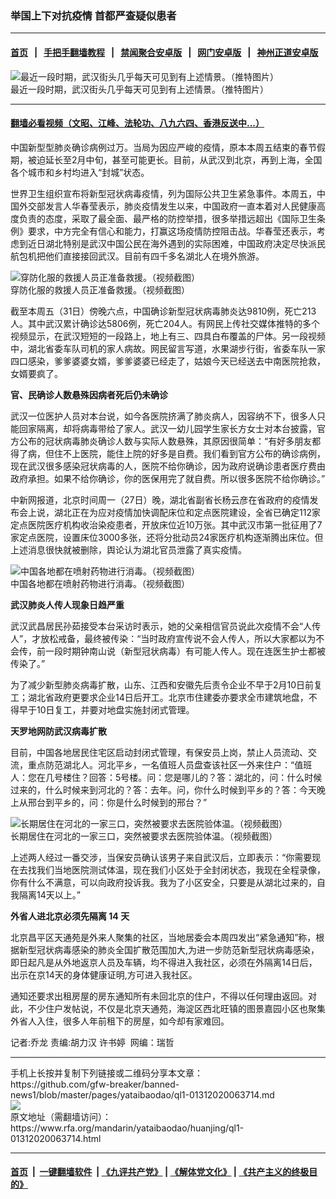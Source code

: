 ### 举国上下对抗疫情  首都严查疑似患者  
------------------------

#### [首页](https://github.com/gfw-breaker/banned-news1/blob/master/README.md) &nbsp;&nbsp;|&nbsp;&nbsp; [手把手翻墙教程](https://github.com/gfw-breaker/guides/wiki) &nbsp;&nbsp;|&nbsp;&nbsp; [禁闻聚合安卓版](https://github.com/gfw-breaker/bn-android) &nbsp;&nbsp;|&nbsp;&nbsp; [网门安卓版](https://github.com/oGate2/oGate) &nbsp;&nbsp;|&nbsp;&nbsp; [神州正道安卓版](https://github.com/SzzdOgate/update) 



<div id="headerimg">
 <img alt="最近一段时期，武汉街头几乎每天可见到有上述情景。（推特图片）" src="https://www.rfa.org/mandarin/yataibaodao/huanjing/ql1-01312020063714.html/m0131-ql1p.jpg/@@images/84f36415-b330-487b-a063-a88152348c67.jpeg" title="最近一段时期，武汉街头几乎每天可见到有上述情景。（推特图片）"/>
 <div id="headerimgcontents">
  <div id="headerimgcaption">
   <span>
    最近一段时期，武汉街头几乎每天可见到有上述情景。（推特图片）
   </span>
   <!-- zoomattribute -->
  </div>
  <!-- headerimgcaption -->
 </div>
 <!-- headerimagecontents -->
</div>

<hr/>


#### [翻墙必看视频（文昭、江峰、法轮功、八九六四、香港反送中...）](http://167.172.214.107/home.html)

<div id="storytext">
 <div>
  <div class="slot_header">
  </div>
 </div>
 <p>
  中国新型型肺炎确诊病例过万。当局为因应严峻的疫情，原本本周五结束的春节假期，被迫延长至2月中旬，甚至可能更长。目前，从武汉到北京，再到上海，全国各个城市和乡村均进入“封城”状态。
 </p>
 <p>
  世界卫生组织宣布将新型冠状病毒疫情，列为国际公共卫生紧急事件。本周五，中国外交部发言人华春莹表示，肺炎疫情发生以来，中国政府一直本着对人民健康高度负责的态度，采取了最全面、最严格的防控举措，很多举措远超出《国际卫生条例》要求，中方完全有信心和能力，打赢这场疫情防控阻击战。华春莹还表示，考虑到近日湖北特别是武汉中国公民在海外遇到的实际困难，中国政府决定尽快派民航包机把他们直接接回武汉。目前有四千多名湖北人在境外旅游。
 </p>
 <p>
 </p>
 <p>
 </p>
 <p>
  <div class="image-inline captioned" style="width:806px;">
   <div style="width:806px;">
    <img alt="穿防化服的救援人员正准备救援。（视频截图）" src="https://www.rfa.org/mandarin/yataibaodao/huanjing/ql1-01312020063714.html/m0131-ql1p2.jpg" title="穿防化服的救援人员正准备救援。（视频截图）"/>
   </div>
   <div class="image-caption">
    <span style="width:806px;">
     穿防化服的救援人员正准备救援。（视频截图）
    </span>
    <span class="copyright">
    </span>
   </div>
  </div>
 </p>
 <p>
  截至本周五（31日）傍晚六点，中国确诊新型冠状病毒肺炎达9810例，死亡213人。其中武汉累计确诊达5806例，死亡204人。有网民上传社交媒体推特的多个视频显示，在武汉短短的一段路上，地上有三、四具白布覆盖的尸体。另一段视频中，湖北省委车队司机的家人病故。网民留言写道，水果湖步行街，省委车队一家四口感染，爹爹婆婆女婿，爹爹婆婆已经走了，姑娘今天已经送去中南医院抢救，女婿要疯了。
 </p>
 <p>
  <b>
   官、民确诊人数悬殊因病者死后仍未确诊
  </b>
 </p>
 <p>
  武汉一位医护人员对本台说，如今各医院挤满了肺炎病人，因容纳不下，很多人只能回家隔离，却将病毒带给了家人。武汉一幼儿园学生家长方女士对本台披露，官方公布的冠状病毒肺炎确诊人数与实际人数悬殊，其原因很简单：“有好多朋友都得了病，但住不上医院，能住上院的好多是自费。我们看到官方公布的确诊病例，现在武汉很多感染冠状病毒的人，医院不给你确诊，因为政府说确诊患者医疗费由政府承担。如果不给你确诊，你的医保用完了就自费。所以很多医院不给你确诊。”
 </p>
 <p>
  中新网报道，北京时间周一（27日）晚，湖北省副省长杨云彦在省政府的疫情发布会上说，湖北正在为应对疫情加快调配床位和定点医院建设，全省已确定112家定点医院医疗机构收治染疫患者，开放床位近10万张。其中武汉市第一批征用了7家定点医院，设置床位3000多张，还将分批动员24家医疗机构逐渐腾出床位。但上述消息很快就被删除，舆论认为湖北官员泄露了真实疫情。
 </p>
 <p>
 </p>
 <p>
  <div class="image-inline captioned" style="width:1125px;">
   <div style="width:1125px;">
    <img alt="中国各地都在喷射药物进行消毒。（视频截图）" src="https://www.rfa.org/mandarin/yataibaodao/huanjing/ql1-01312020063714.html/m0131-ql1p3.jpg" title="中国各地都在喷射药物进行消毒。（视频截图）"/>
   </div>
   <div class="image-caption">
    <span style="width:1125px;">
     中国各地都在喷射药物进行消毒。（视频截图）
    </span>
    <span class="copyright">
    </span>
   </div>
  </div>
 </p>
 <p>
  <b>
   武汉肺炎人传人现象日趋严重
  </b>
 </p>
 <p>
  武汉武昌居民孙茹接受本台采访时表示，她的父亲相信官员说此次疫情不会“人传人”，才放松戒备，最终被传染：“当时政府宣传说不会人传人，所以大家都以为不会传，前一段时期钟南山说（新型冠状病毒）有可能人传人。现在连医生护士都被传染了。”
 </p>
 <p>
  为了减少新型肺炎病毒扩散，山东、江西和安徽先后责令企业不早于2月10日前复工；湖北省政府更要求企业14日后开工。北京市住建委亦要求全市建筑地盘，不得早于10日复工，并要对地盘实施封闭式管理。
 </p>
 <p>
  <b>
   天罗地网防武汉病毒扩散
  </b>
 </p>
 <p>
  目前，中国各地居民住宅区启动封闭式管理，有保安员上岗，禁止人员流动、交流，重点防范湖北人。河北平乡，一名值班人员盘查该社区一外来住户：“值班人：您在几号楼住？回答：5号楼。问：您是哪儿的？答：湖北的，问：什么时候过来的，什么时候来到河北的？答：去年。问，你什么时候到平乡的？答：今天晚上从邢台到平乡的，问：你是什么时候到的邢台？”
 </p>
 <p>
 </p>
 <p>
  <div class="image-inline captioned" style="width:804px;">
   <div style="width:804px;">
    <img alt="长期居住在河北的一家三口，突然被要求去医院验体温。（视频截图） " src="https://www.rfa.org/mandarin/yataibaodao/huanjing/ql1-01312020063714.html/m0131-ql1p4.jpg" title="长期居住在河北的一家三口，突然被要求去医院验体温。（视频截图） "/>
   </div>
   <div class="image-caption">
    <span style="width:804px;">
     长期居住在河北的一家三口，突然被要求去医院验体温。（视频截图）
    </span>
    <span class="copyright">
    </span>
   </div>
  </div>
 </p>
 <p>
  上述两人经过一番交涉，当保安员确认该男子来自武汉后，立即表示：“你需要现在去找我们当地医院测试体温，现在我们小区处于全封闭状态，我现在全程录像，你有什么不满意，可以向政府投诉我。我为了小区安全，只要是从湖北过来的，自我隔离14天以上。”
 </p>
 <p>
  <b>
   外省人进北京必须先隔离
  </b>
  <b>
   14
  </b>
  <b>
   天
  </b>
  <b>
  </b>
 </p>
 <p>
  北京昌平区天通苑是外来人聚集的社区，当地居委会本周四发出“紧急通知”称，根据新型冠状病毒感染的肺炎全国扩散范围加大,为进一步防范新型冠状病毒感染，即日起凡是从外地返京人员及车辆，均不得进入我社区，必须在外隔离14日后，出示在京14天的身体健康证明,方可进入我社区。
 </p>
 <p>
  通知还要求出租房屋的房东通知所有未回北京的住户，不得以任何理由返回。对此，不少住户发帖说，不仅是北京天通苑，海淀区西北旺镇的图景嘉园小区也聚集外省人入住，很多人年前租下的房屋，如今却有家难回。
 </p>
 <p>
 </p>
 <p>
  记者:乔龙 责编:胡力汉 许书婷  网编：瑞哲
 </p>
</div>

<hr/>
手机上长按并复制下列链接或二维码分享本文章：<br/>
https://github.com/gfw-breaker/banned-news1/blob/master/pages/yataibaodao/ql1-01312020063714.md <br/>
<a href='https://github.com/gfw-breaker/banned-news1/blob/master/pages/yataibaodao/ql1-01312020063714.md'><img src='https://github.com/gfw-breaker/banned-news1/blob/master/pages/yataibaodao/ql1-01312020063714.md.png'/></a> <br/>
原文地址（需翻墙访问）：https://www.rfa.org/mandarin/yataibaodao/huanjing/ql1-01312020063714.html


------------------------
#### [首页](https://github.com/gfw-breaker/banned-news1/blob/master/README.md) &nbsp;|&nbsp; [一键翻墙软件](https://github.com/gfw-breaker/nogfw/blob/master/README.md) &nbsp;| [《九评共产党》](https://github.com/gfw-breaker/9ping.md/blob/master/README.md#九评之一评共产党是什么) | [《解体党文化》](https://github.com/gfw-breaker/jtdwh.md/blob/master/README.md) | [《共产主义的终极目的》](https://github.com/gfw-breaker/gczydzjmd.md/blob/master/README.md)


<img src='http://gfw-breaker.win/banned-news/pages/yataibaodao/ql1-01312020063714.md' width='0px' height='0px'/>